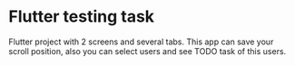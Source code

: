 # Flutter testing task

Flutter project with 2 screens and several tabs. This app can save your scroll position, also you can select users and see TODO task of this users.
